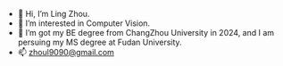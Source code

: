 - 👋 Hi, I’m Ling Zhou.
- 👀 I’m interested in Computer Vision.
- 🌱 I’m got my BE degree from ChangZhou University in 2024, and I am persuing my MS degree at Fudan University.
- 📫 zhoul9090@gmail.com

<!---
ZhouL2001/ZhouL2001 is a ✨ special ✨ repository because its `README.md` (this file) appears on your GitHub profile.
You can click the Preview link to take a look at your changes.
--->
